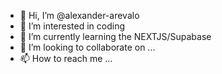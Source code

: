 - 👋 Hi, I’m @alexander-arevalo
- 👀 I’m interested in coding 
- 🌱 I’m currently learning the NEXTJS/Supabase
- 💞️ I’m looking to collaborate on ...
- 📫 How to reach me ...

<!---
zerootwooooo/zerootwooooo is a ✨ special ✨ repository because its `README.md` (this file) appears on your GitHub profile.
You can click the Preview link to take a look at your changes.
--->
